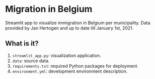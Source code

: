 # Migration in Belgium

Streamlit app to visualize immigration in Belgium per municipality.  Data provided
by Jan Hertogen and up to date till January 1st, 2021.

## What is it?

1. `streamlit_app.py`: visualization application.
1. `data`: source data.
1. `requirements.txt`: required Python packages for deployment.
1. `environment.yml`: development environment description.

